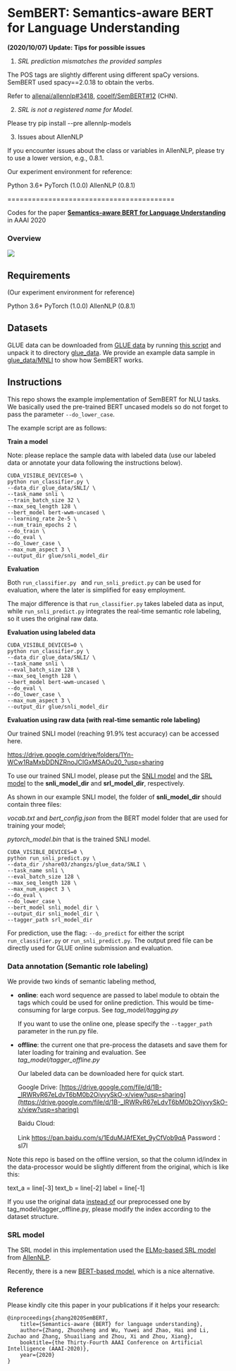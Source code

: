 # SemBERT: Semantics-aware BERT for Language Understanding


**(2020/10/07) Update: Tips for possible issues**

1) *SRL prediction mismatches the provided samples*

The POS tags are slightly different using different spaCy versions.  SemBERT used spacy==2.0.18 to obtain the verbs.

Refer to [allenai/allennlp#3418](https://github.com/allenai/allennlp/issues/3418),  [cooelf/SemBERT#12](https://github.com/cooelf/SemBERT/issues/12) (CHN).

2) *SRL is not a registered name for Model.*

Please try pip install --pre allennlp-models

3) Issues about AllenNLP

If you encounter issues about the class or variables in AllenNLP, please try to use a lower version, e.g., 0.8.1. 

Our experiment environment for reference:

Python 3.6+ PyTorch (1.0.0) AllenNLP (0.8.1)

=========================================

Codes for the paper **[Semantics-aware BERT for Language Understanding](https://www.researchgate.net/publication/339301633_Semantics-aware_BERT_for_Language_Understanding)** in AAAI 2020

### **Overview**

![](SemBERT.png)

## Requirements

(Our experiment environment for reference)

Python 3.6+
PyTorch (1.0.0)
AllenNLP (0.8.1)

## Datasets
GLUE data can be downloaded from [GLUE data](https://gluebenchmark.com/tasks) by running [this script](https://gist.github.com/W4ngatang/60c2bdb54d156a41194446737ce03e2e) and unpack it to directory <u>glue_data</u>.
We provide an example data sample in <u>glue_data/MNLI</u> to show how SemBERT works.

## Instructions
This repo shows the example implementation of SemBERT for NLU tasks.
We basically used the pre-trained BERT uncased models so do not forget to pass the parameter `--do_lower_case`.

The example script are as follows:

**Train a model**

Note: please replace the sample data with labeled data (use our labeled data or annotate your data following the instructions below).

```shell
CUDA_VISIBLE_DEVICES=0 \
python run_classifier.py \
--data_dir glue_data/SNLI/ \
--task_name snli \
--train_batch_size 32 \
--max_seq_length 128 \
--bert_model bert-wwm-uncased \
--learning_rate 2e-5 \
--num_train_epochs 2 \
--do_train \
--do_eval \
--do_lower_case \
--max_num_aspect 3 \
--output_dir glue/snli_model_dir
```

**Evaluation**

Both `run_classifier.py ` and  `run_snli_predict.py` can be used for evaluation, where the later is simplified for easy employment.

The major difference is that `run_classifier.py` takes labeled data as input, while `run_snli_predict.py` integrates the real-time semantic role labeling, so it uses the original raw data.

**Evaluation using labeled data**

```shell
CUDA_VISIBLE_DEVICES=0 \
python run_classifier.py \
--data_dir glue_data/SNLI/ \
--task_name snli \
--eval_batch_size 128 \
--max_seq_length 128 \
--bert_model bert-wwm-uncased \
--do_eval \
--do_lower_case \
--max_num_aspect 3 \
--output_dir glue/snli_model_dir
```

**Evaluation using raw data (with real-time semantic role labeling)** 

Our trained SNLI model (reaching 91.9% test accuracy) can be accessed here.

https://drive.google.com/drive/folders/1Yn-WCw1RaMxbDDNZRnoJCIGxMSAOu20_?usp=sharing

To use our trained SNLI model, please put the [SNLI model](https://drive.google.com/open?id=1Yn-WCw1RaMxbDDNZRnoJCIGxMSAOu20_) and the [SRL model](https://s3-us-west-2.amazonaws.com/allennlp/models/srl-model-2018.05.25.tar.gz) to the **snli_model_dir** and **srl_model_dir**, respectively.

As shown in our example SNLI model, the folder of **snli_model_dir** should contain three files:

*vocab.txt* and *bert_config.json* from the BERT model folder that are used for training your model;

*pytorch_model.bin* that is the trained SNLI model.

```shell
CUDA_VISIBLE_DEVICES=0 \
python run_snli_predict.py \
--data_dir /share03/zhangzs/glue_data/SNLI \
--task_name snli \
--eval_batch_size 128 \
--max_seq_length 128 \
--max_num_aspect 3 \
--do_eval \
--do_lower_case \
--bert_model snli_model_dir \
--output_dir snli_model_dir \
--tagger_path srl_model_dir
```

For prediction, use the flag: `--do_predict` for either the script `run_classifier.py` or `run_snli_predict.py`. The output pred file can be directly used for GLUE online submission and evaluation.

### Data annotation (Semantic role labeling)

We provide two kinds of semantic labeling method, 

* **online**: each word sequence are passed to label module to obtain the tags which could be used for online prediction. This would be time-consuming for large corpus. See  *tag_model/tagging.py*

  If you want to use the online one, please specify the `--tagger_path` parameter in the run.py file.

* **offline**: the current one that pre-process the datasets and save them for later loading for training and evaluation. See *tag_model/tagger_offline.py*

  Our labeled data can be downloaded here for quick start.

  Google Drive: [https://drive.google.com/file/d/1B-_IRWRvR67eLdvT6bM0b2OiyvySkO-x/view?usp=sharing](https://drive.google.com/file/d/1B-_IRWRvR67eLdvT6bM0b2OiyvySkO-x/view?usp=sharing)

  Baidu Cloud:  

  Link <https://pan.baidu.com/s/1EduMJAfEXet_9yCfVob9qA>
  Password：sl7l

  

Note this repo is based on the offline version, so that the column id/index in the data-processor would be slightly different from the original, which is like this:

text_a = line[-3]
text_b = line[-2]
label = line[-1]

If you use the original data <u>instead of</u> our preprocessed one by tag_model/tagger_offline.py, please modify the index according to the dataset structure.

### SRL model

The SRL model in this implementation used the [ELMo-based SRL model](https://s3-us-west-2.amazonaws.com/allennlp/models/srl-model-2018.05.25.tar.gz)  from [AllenNLP](https://github.com/allenai/allennlp). 

Recently, there is a new [BERT-based model](https://s3-us-west-2.amazonaws.com/allennlp/models/bert-base-srl-2019.06.17.tar.gz), which is a nice alternative. 

### Reference

Please kindly cite this paper in your publications if it helps your research:

```
@inproceedings{zhang2020SemBERT,
	title={Semantics-aware {BERT} for language understanding},
	author={Zhang, Zhuosheng and Wu, Yuwei and Zhao, Hai and Li, Zuchao and Zhang, Shuailiang and Zhou, Xi and Zhou, Xiang},
  	booktitle={the Thirty-Fourth AAAI Conference on Artificial Intelligence (AAAI-2020)},
	year={2020}
}
```
